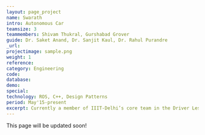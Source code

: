 ```yaml
---
layout: page_project
name: Swarath
intro: Autonomous Car
teamsize: 3
teammembers: Shivam Thukral, Gurshabad Grover
guide: Dr. Saket Anand, Dr. Sanjit Kaul, Dr. Rahul Purandre
_url: 
projectimage: sample.png
weight: 1
reference: 
category: Engineering
code: 
database:
demo:
special:
technology: ROS, C++, Design Patterns
period: May'15-present
excerpt: Currently a member of IIIT-Delhi’s core team in the Driver Less Challenge by Mahindra. Lead a team of 2 and designed the Test Bench and Perception Module in ROS/C++.
---
```

This page will be updated soon!